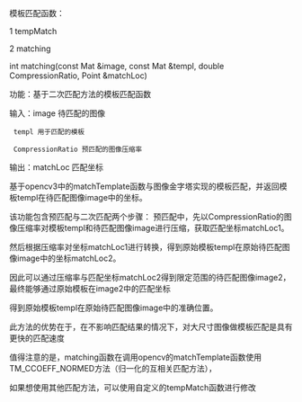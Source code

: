 模板匹配函数：

1 tempMatch

2 matching

int matching(const Mat &image, const Mat &templ, double CompressionRatio, Point &matchLoc) 

功能：基于二次匹配方法的模板匹配函数

输入：image 待匹配的图像

     templ 用于匹配的模板
     
     CompressionRatio 预匹配的图像压缩率
     
输出：matchLoc 匹配坐标

基于opencv3中的matchTemplate函数与图像金字塔实现的模板匹配，并返回模板templ在待匹配图像image中的坐标。

该功能包含预匹配与二次匹配两个步骤：
预匹配中，先以CompressionRatio的图像压缩率对模板templ和待匹配图像image进行压缩，获取匹配坐标matchLoc1。

然后根据压缩率对坐标matchLoc1进行转换，得到原始模板templ在原始待匹配图像image中的坐标matchLoc2。

因此可以通过压缩率与匹配坐标matchLoc2得到限定范围的待匹配图像image2，最终能够通过原始模板在image2中的匹配坐标

得到原始模板templ在原始待匹配图像image中的准确位置。

此方法的优势在于，在不影响匹配结果的情况下，对大尺寸图像做模板匹配是具有更快的匹配速度

值得注意的是，matching函数在调用opencv的matchTemplate函数使用TM_CCOEFF_NORMED方法（归一化的互相关匹配方法），

如果想使用其他匹配方法，可以使用自定义的tempMatch函数进行修改


